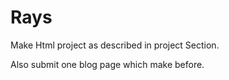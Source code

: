 # Rays

Make Html project as described in project
Section.

Also submit one blog page which make before.
